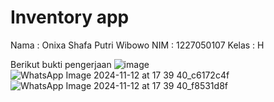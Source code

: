  Inventory app
==================================

Nama     : Onixa Shafa Putri Wibowo
NIM      : 1227050107
Kelas    : H

Berikut bukti pengerjaan
![image](https://github.com/user-attachments/assets/317c4fe7-fdc3-4935-bbaa-edf316d9f6d9)
![WhatsApp Image 2024-11-12 at 17 39 40_c6172c4f](https://github.com/user-attachments/assets/01e29ff5-c77a-49bc-ac23-1c746838b07a)
![WhatsApp Image 2024-11-12 at 17 39 40_f8531d8f](https://github.com/user-attachments/assets/b0555da3-d9f6-47ec-978b-8ffde79966a1)
